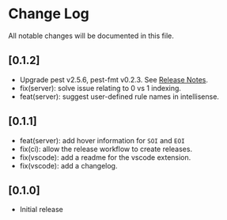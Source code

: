 # Change Log

All notable changes will be documented in this file.

<!-- Check [Keep a Changelog](https://keepachangelog.com/) for recommendations on how to structure this file. -->

## [0.1.2]

- Upgrade pest v2.5.6, pest-fmt v0.2.3. See [Release Notes](https://github.com/pest-parser/pest/releases/tag/v2.5.6).
- fix(server): solve issue relating to 0 vs 1 indexing.
- feat(server): suggest user-defined rule names in intellisense.

## [0.1.1]

- feat(server): add hover information for `SOI` and `EOI`
- fix(ci): allow the release workflow to create releases.
- fix(vscode): add a readme for the vscode extension.
- fix(vscode): add a changelog.

## [0.1.0]

- Initial release
